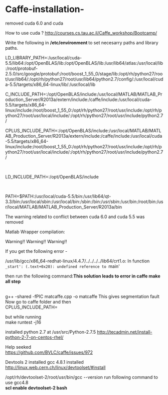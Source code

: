 Caffe-installation-
===================

removed cuda 6.0 and cuda 


How to use cuda ?
http://courses.cs.tau.ac.il/Caffe_workshop/Bootcamp/

Write the following in <b> /etc/environment </b> to set necesarry paths and library paths.

LD_LIBRARY_PATH=:/usr/local/cuda-5.5/lib64:/opt/OpenBLAS/lib:/opt/OpenBLAS/lib:/usr/lib64/atlas:/usr/local/lib:/root/protobuf-2.5.0/src/google/protobuf:/root/boost_1_55_0/stage/lib:/opt/rh/python27/root/usr/lib64/:/opt/rh/python27/root/usr/lib64/python2.7/config/:/usr/local/cuda-5.5/targets/x86_64-linux/lib/:/usr/local/lib

C_INCLUDE_PATH=:/opt/OpenBLAS/include:/usr/local/MATLAB/MATLAB_Production_Server/R2013a/extern/include:/caffe/include:/usr/local/cuda-5.5/targets/x86_64-linux/include:/root/boost_1_55_0:/opt/rh/python27/root/usr/include:/opt/rh/python27/root/usr/local/include/:/opt/rh/python27/root/usr/include/python2.7/


CPLUS_INCLUDE_PATH=:/opt/OpenBLAS/include:/usr/local/MATLAB/MATLAB_Production_Server/R2013a/extern/include:/caffe/include:/usr/local/cuda-5.5/targets/x86_64-linux/include:/root/boost_1_55_0:/opt/rh/python27/root/usr/include:/opt/rh/python27/root/usr/local/include/:/opt/rh/python27/root/usr/include/python2.7/

<br>

LD_INCLUDE_PATH=:/opt/OpenBLAS/include

<br>

PATH=$PATH:/usr/local/cuda-5.5/bin:/usr/lib64/qt-3.3/bin:/usr/local/sbin:/usr/local/bin:/sbin:/bin:/usr/sbin:/usr/bin:/root/bin:/usr/local/MATLAB/MATLAB_Production_Server/R2013a/bin

The warning related to conflict between cuda 6.0 and cuda 5.5 was removed


Matlab Wrapper compilation:

Warning!! Warning!! Warning!!

If you get the following error -

/usr/lib/gcc/x86_64-redhat-linux/4.4.7/../../../../lib64/crt1.o: In function `_start': (.text+0x20): undefined reference to `main'

then run the following command:<b>This solution leads to error in caffe make all step </b><br>
 
<br>
g++ -shared -fPIC matcaffe.cpp -o matcaffe 
This gives segmentation fault

<br>
Now go to caffe folder and then
<br>
CPLUS_INCLUDE_PATH=

but while running 
<br>
make runtest -j16


installed python 2.7  at /usr/src/Python-2.7.5
http://tecadmin.net/install-python-2-7-on-centos-rhel/


Help seeked <br>
https://github.com/BVLC/caffe/issues/972

Devtools 2 installed 
gcc 4.8.1 installed 
http://linux.web.cern.ch/linux/devtoolset/#install

/opt/rh/devtoolset-2/root/usr/bin/gcc --version
run following command to use gcc4.8  <br>
<b>scl enable devtoolset-2 bash</b>





